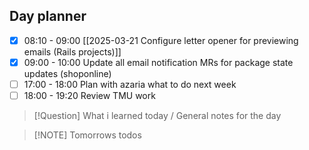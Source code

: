 ## Day planner

- [x] 08:10 - 09:00 [[2025-03-21 Configure letter opener for previewing emails (Rails projects)]]
- [x] 09:00 - 10:00 Update all email notification MRs for package state updates (shoponline)
- [ ] 17:00 - 18:00 Plan with azaria what to do next week
- [ ] 18:00 - 19:20 Review TMU work

> [!Question] What i learned today / General notes for the day

> [!NOTE] Tomorrows todos
